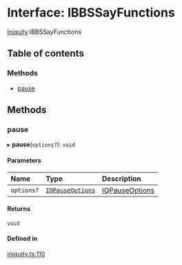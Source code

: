 # Interface: IBBSSayFunctions

[Iniquity](../modules/Iniquity.md).IBBSSayFunctions

## Table of contents

### Methods

- [pause](Iniquity.IBBSSayFunctions.md#pause)

## Methods

### pause

▸ **pause**(`options?`): `void`

#### Parameters

| Name | Type | Description |
| :------ | :------ | :------ |
| `options?` | [`IQPauseOptions`](Iniquity.IQPauseOptions.md) | [IQPauseOptions](Iniquity.IQPauseOptions.md) |

#### Returns

`void`

#### Defined in

[iniquity.ts:110](https://github.com/iniquitybbs/iniquity/blob/11fe461/packages/core/src/iniquity.ts#L110)
